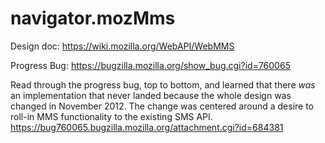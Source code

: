 # navigator.mozMms

Design doc: https://wiki.mozilla.org/WebAPI/WebMMS


Progress Bug: https://bugzilla.mozilla.org/show_bug.cgi?id=760065

Read through the progress bug, top to bottom, and learned that there _was_ an implementation that never landed because the whole design was changed in November 2012. The change was centered around a desire to roll-in MMS functionality to the existing SMS API. https://bug760065.bugzilla.mozilla.org/attachment.cgi?id=684381

